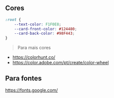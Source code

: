 ## Cores

```css
:root {
    --text-color: F1F0E8;
    --card-front-color: #124480;
    --card-back-color: #98F443;
}
```

> Para mais cores

- https://colorhunt.co/
- https://color.adobe.com/pt/create/color-wheel

## Para fontes
https://fonts.google.com/
